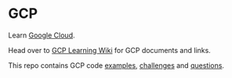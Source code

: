 # GCP

Learn [Google Cloud](https://cloud.google.com/).

Head over to [GCP Learning Wiki](https://github.com/bobbae/gcp/wiki) for GCP documents and links.

This repo contains GCP code [examples](https://github.com/bobbae/gcp/tree/main/examples), [challenges](https://github.com/bobbae/gcp/tree/main/challenges) and [questions](https://github.com/bobbae/gcp/tree/main/questions).

